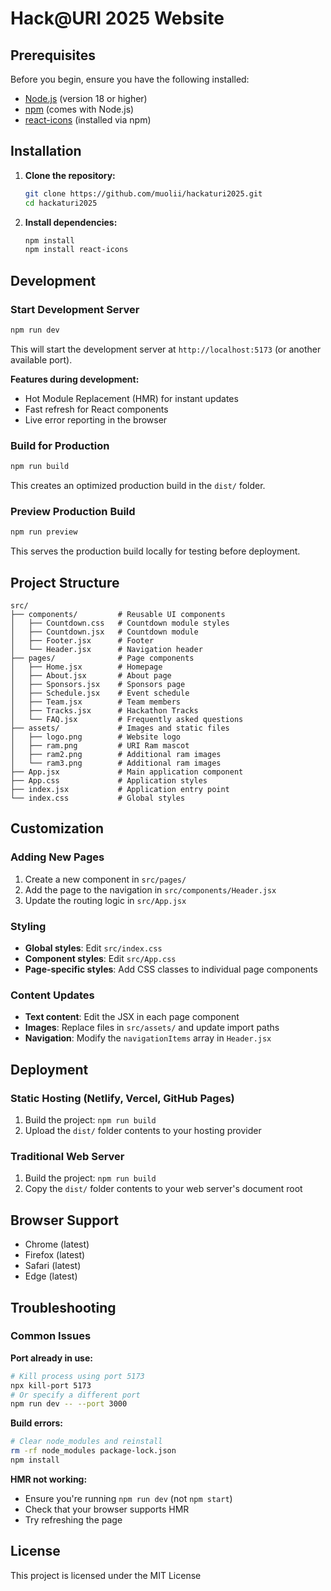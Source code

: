 # Hack@URI 2025 Website

## Prerequisites

Before you begin, ensure you have the following installed:
- [Node.js](https://nodejs.org/) (version 18 or higher)
- [npm](https://www.npmjs.com/) (comes with Node.js)
- [react-icons](https://react-icons.github.io/react-icons/) (installed via npm)

## Installation

1. **Clone the repository:**
   ```bash
   git clone https://github.com/muolii/hackaturi2025.git
   cd hackaturi2025
   ```

2. **Install dependencies:**
   ```bash
   npm install
   npm install react-icons
   ```

## Development

### Start Development Server
```bash
npm run dev
```

This will start the development server at `http://localhost:5173` (or another available port).

**Features during development:**
- Hot Module Replacement (HMR) for instant updates
- Fast refresh for React components
- Live error reporting in the browser

### Build for Production
```bash
npm run build
```

This creates an optimized production build in the `dist/` folder.

### Preview Production Build
```bash
npm run preview
```

This serves the production build locally for testing before deployment.

## Project Structure

```
src/
├── components/         # Reusable UI components
│   ├── Countdown.css   # Countdown module styles
│   ├── Countdown.jsx   # Countdown module
│   ├── Footer.jsx      # Footer
│   └── Header.jsx      # Navigation header
├── pages/              # Page components
│   ├── Home.jsx        # Homepage
│   ├── About.jsx       # About page
│   ├── Sponsors.jsx    # Sponsors page
│   ├── Schedule.jsx    # Event schedule
│   ├── Team.jsx        # Team members
│   ├── Tracks.jsx      # Hackathon Tracks
│   └── FAQ.jsx         # Frequently asked questions
├── assets/             # Images and static files
│   ├── logo.png        # Website logo
│   ├── ram.png         # URI Ram mascot
│   ├── ram2.png        # Additional ram images
│   └── ram3.png        # Additional ram images
├── App.jsx             # Main application component
├── App.css             # Application styles
├── index.jsx           # Application entry point
└── index.css           # Global styles
```

## Customization

### Adding New Pages
1. Create a new component in `src/pages/`
2. Add the page to the navigation in `src/components/Header.jsx`
3. Update the routing logic in `src/App.jsx`

### Styling
- **Global styles**: Edit `src/index.css`
- **Component styles**: Edit `src/App.css`
- **Page-specific styles**: Add CSS classes to individual page components

### Content Updates
- **Text content**: Edit the JSX in each page component
- **Images**: Replace files in `src/assets/` and update import paths
- **Navigation**: Modify the `navigationItems` array in `Header.jsx`

## Deployment

### Static Hosting (Netlify, Vercel, GitHub Pages)
1. Build the project: `npm run build`
2. Upload the `dist/` folder contents to your hosting provider

### Traditional Web Server
1. Build the project: `npm run build`
2. Copy the `dist/` folder contents to your web server's document root

## Browser Support

- Chrome (latest)
- Firefox (latest)
- Safari (latest)
- Edge (latest)

## Troubleshooting

### Common Issues

**Port already in use:**
```bash
# Kill process using port 5173
npx kill-port 5173
# Or specify a different port
npm run dev -- --port 3000
```

**Build errors:**
```bash
# Clear node_modules and reinstall
rm -rf node_modules package-lock.json
npm install
```

**HMR not working:**
- Ensure you're running `npm run dev` (not `npm start`)
- Check that your browser supports HMR
- Try refreshing the page

## License

This project is licensed under the MIT License